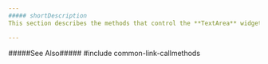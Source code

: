 ```yaml
---
##### shortDescription
This section describes the methods that control the **TextArea** widget.

---
```

#####See Also#####
#include common-link-callmethods